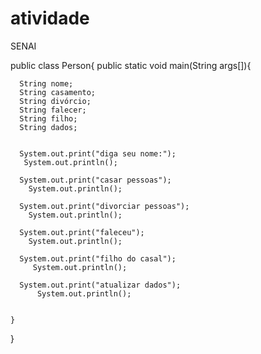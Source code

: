 # atividade
SENAI

public class Person{
    public static void main(String args[]){
      
      String nome;
      String casamento;
      String divórcio;
      String falecer;
      String filho;
      String dados;
      
      
      System.out.print("diga seu nome:");
       System.out.println();
       
      System.out.print("casar pessoas");
        System.out.println();
        
      System.out.print("divorciar pessoas");
        System.out.println();
       
      System.out.print("faleceu");
        System.out.println();
        
      System.out.print("filho do casal");
         System.out.println();
         
      System.out.print("atualizar dados");
          System.out.println();
      
        
    }
}
